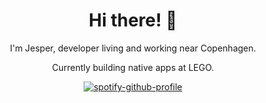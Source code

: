 <div align="center">

<h1>Hi there! 👋</h1>

<p>I'm Jesper, developer living and working near Copenhagen.</p>

<p>Currently building native apps at LEGO.</p>

[![spotify-github-profile](https://spotify-github-profile.vercel.app/api/view?uid=21puft7cl656fdr6ffjp3r3ay&cover_image=true&theme=default&bar_color=53b14f&bar_color_cover=true)](https://spotify-github-profile.vercel.app/api/view?uid=21puft7cl656fdr6ffjp3r3ay&redirect=true)

</div>
